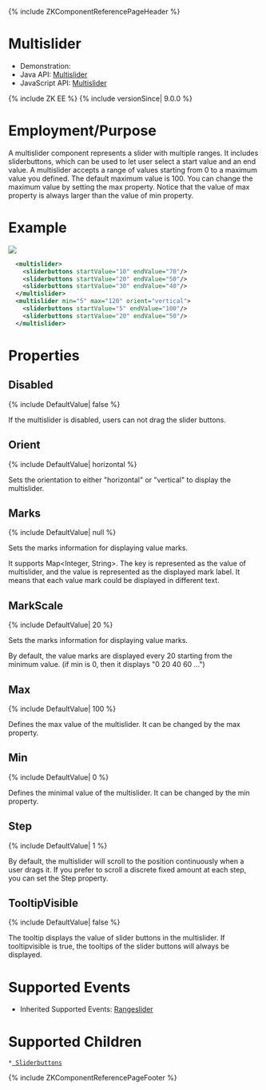 {% include ZKComponentReferencePageHeader %}

# Multislider

- Demonstration:
- Java API:
  [Multislider](http://www.zkoss.org/javadoc/latest/zk/org/zkoss/zkmax/zul/Multislider.html)
- JavaScript API:
  [Multislider](http://www.zkoss.org/javadoc/latest/jsdoc/zkmax/slider/Multislider.html)

{% include ZK EE %} {% include versionSince\| 9.0.0 %}

# Employment/Purpose

A multislider component represents a slider with multiple ranges. It
includes sliderbuttons, which can be used to let user select a start
value and an end value. A multislider accepts a range of values starting
from 0 to a maximum value you defined. The default maximum value is 100.
You can change the maximum value by setting the max property. Notice
that the value of max property is always larger than the value of min
property.

# Example

![](ZKComRef_Multislider.png)

``` xml
  <multislider>
    <sliderbuttons startValue="10" endValue="70"/>
    <sliderbuttons startValue="20" endValue="50"/>
    <sliderbuttons startValue="30" endValue="40"/>
  </multislider>
  <multislider min="5" max="120" orient="vertical">
    <sliderbuttons startValue="5" endValue="100"/>
    <sliderbuttons startValue="20" endValue="50"/>
  </multislider>
```

# Properties

## Disabled

{% include DefaultValue\| false %}

If the multislider is disabled, users can not drag the slider buttons.

## Orient

{% include DefaultValue\| horizontal %}

Sets the orientation to either "horizontal" or "vertical" to display the
multislider.

## Marks

{% include DefaultValue\| null %}

Sets the marks information for displaying value marks.

It supports Map\<Integer, String\>. The key is represented as the value
of multislider, and the value is represented as the displayed mark
label. It means that each value mark could be displayed in different
text.

## MarkScale

{% include DefaultValue\| 20 %}

Sets the marks information for displaying value marks.

By default, the value marks are displayed every 20 starting from the
minimum value. (if min is 0, then it displays "0 20 40 60 ...")

## Max

{% include DefaultValue\| 100 %}

Defines the max value of the multislider. It can be changed by the max
property.

## Min

{% include DefaultValue\| 0 %}

Defines the minimal value of the multislider. It can be changed by the
min property.

## Step

{% include DefaultValue\| 1 %}

By default, the multislider will scroll to the position continuously
when a user drags it. If you prefer to scroll a discrete fixed amount at
each step, you can set the Step property.

## TooltipVisible

{% include DefaultValue\| false %}

The tooltip displays the value of slider buttons in the multislider. If
tooltipvisible is true, the tooltips of the slider buttons will always
be displayed.

# Supported Events

- Inherited Supported Events: [
  Rangeslider](ZK_Component_Reference/Input/Rangeslider#Supported_Events)

# Supported Children

`*`[` Sliderbuttons`](ZK_Component_Reference/Input/Sliderbuttons)

{% include ZKComponentReferencePageFooter %}
